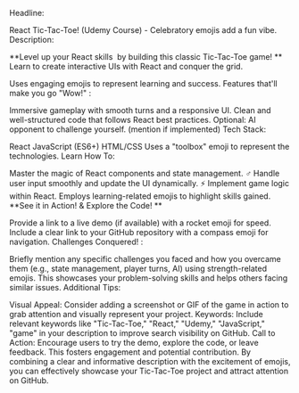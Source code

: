 Headline:

React Tic-Tac-Toe! (Udemy Course) - Celebratory emojis add a fun vibe.
Description:

**Level up your React skills ️ by building this classic Tic-Tac-Toe game! ** Learn to create interactive UIs with React and conquer the grid.

Uses engaging emojis to represent learning and success.
Features that'll make you go "Wow!" :

Immersive gameplay with smooth turns and a responsive UI.
Clean and well-structured code that follows React best practices.
Optional: AI opponent to challenge yourself. (mention if implemented)
Tech Stack:

React
JavaScript (ES6+)
HTML/CSS
Uses a "toolbox" emoji to represent the technologies.
Learn How To:

Master the magic of React components and state management. ‍♂️
Handle user input smoothly and update the UI dynamically. ⚡️
Implement game logic within React.
Employs learning-related emojis to highlight skills gained.
**See it in Action!  & Explore the Code! **

Provide a link to a live demo (if available) with a rocket emoji for speed.
Include a clear link to your GitHub repository with a compass emoji for navigation.
Challenges Conquered! :

Briefly mention any specific challenges you faced and how you overcame them (e.g., state management, player turns, AI) using strength-related emojis.
This showcases your problem-solving skills and helps others facing similar issues.
Additional Tips:

Visual Appeal: Consider adding a screenshot or GIF of the game in action to grab attention and visually represent your project.
Keywords: Include relevant keywords like "Tic-Tac-Toe," "React," "Udemy," "JavaScript," "game" in your description to improve search visibility on GitHub.
Call to Action: Encourage users to try the demo, explore the code, or leave feedback. This fosters engagement and potential contribution.
By combining a  clear and informative description with the excitement of emojis, you can effectively showcase your Tic-Tac-Toe project and attract attention on GitHub.
